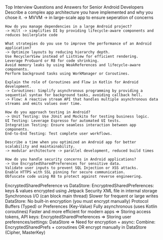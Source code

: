 Top Interview Questions and Answers for Senior Android Developers
	Describe a complex app architecture you have implemented and why you chose it.
	-> MVVM -> in large-scale app to ensure seperation of concerns

	How do you manage dependencies in a large Android project?
	-> Hilt -> simplifies DI by providing lifecycle-aware components and reduces boilerplate code

	What strategies do you use to improve the performance of an Android application?
	-> Optimize layouts by reducing hierarchy depth.
	Use RecyclerView instead of ListView for efficient rendering.
	Leverage ProGuard or R8 for code shrinking.
	Avoid memory leaks by using WeakReferences and lifecycle-aware components.
	Perform background tasks using WorkManager or Coroutines.

	Explain the role of Coroutines and Flow in Kotlin for Android development.
	-> Coroutines: Simplify asynchronous programming by providing a sequential syntax for background tasks, avoiding callback hell.
	-> Flow: A reactive stream API that handles multiple asynchronous data streams and emits values over time.

	How do you approach testing in Android?
	-> Unit Testing: Use JUnit and Mockito for testing business logic.
	UI Testing: Leverage Espresso for automated UI tests.
	Integration Testing: Ensure seamless interaction between app components.
	End-to-End Testing: Test complete user workflows.

	Describe a time when you optimized an Android app for better scalability and maintainability.
	-> modular architecture -> parallel development, reduced build times

	How do you handle security concerns in Android applications?
	-> Use EncryptedSharedPreferences for sensitive data.
	Validate user inputs to prevent SQL Injection or XSS attacks.
	Enable HTTPS with SSL pinning for secure communication.
	Obfuscate code using R8 to protect against reverse engineering.

EncryptedSharedPreference vs DataStore:
	EncryptredSharedPreferences:
		keys & values encrypted using Jetpack Security
		XML file in internal storage
		Synchronous I/O (can block main thread)
		Slower for frequent or large writes
	DataStore:
		No built-in encryption (you must encrypt manually)
		Protocol Buffers (Typed) or Preferences (Key-Value)
		Fully asynchronous (uses Kotlin coroutines)
		Faster and more efficient for modern apps
=> Storing access tokens, API keys: EncryptedSharedPreferences
=> Storing user preferences/settings: DataStore
=> Need for encryption + async: Combine: EncryptedSharedPrefs + coroutines OR encrypt manually in DataStore (Cipher, MasterKey)